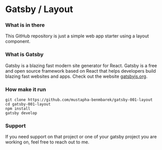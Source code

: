 # Gatsby / Layout


### What is in there
This GitHub repository is just a simple web app starter using a layout component.


### What is Gatsby
Gatsby is a blazing fast modern site generator for React. Gatsby is a free and open source framework based on React that helps developers build blazing fast websites and apps. Check out the website [gatsbyjs.org](https://gatsbyjs.org).


### How make it run
```
git clone https://github.com/mustapha-benmbarek/gatsby-001-layout
cd gatsby-001-layout
npm install 
gatsby develop
```

### Support
If you need support on that project or one of your gatsby project you are working on, feel free to reach out to me.
